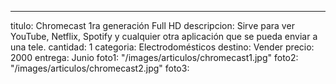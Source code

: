 ---
titulo: Chromecast 1ra generación Full HD
descripcion: Sirve para ver YouTube, Netflix, Spotify y cualquier otra aplicación
  que se pueda enviar a una tele.
cantidad: 1
categoria: Electrodomésticos
destino: Vender
precio: 2000
entrega: Junio
foto1: "/images/articulos/chromecast1.jpg"
foto2: "/images/articulos/chromecast2.jpg"
foto3: 
